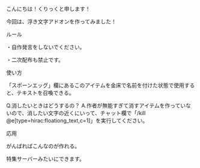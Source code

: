 こんにちは！くりっくと申します！

今回は、浮き文字アドオンを作ってみました！

ルール

・自作発言をしないでください。

・二次配布も禁止です。

使い方

「スポーンエッグ」欄にあるこのアイテムを金床で名前を付けた状態で使用すると、テキストを召喚できる。

Q.消したいときはどうするの？
A.作者が無能すぎて消すアイテムを作っていないので、消したい文字の近くにいって、チャット欄で「/kill @e[type=hirac:floationg_text,c=1]」を実行してください。

応用

がんばればこんなのが作れる。

特集サーバーみたいにできます。
